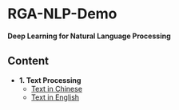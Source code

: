 # RGA-NLP-Demo
**Deep Learning for Natural Language Processing**

## Content
+ **1. Text Processing**
  - [Text in Chinese](https://github.com/Junyan-Guo/RGA-NLP-Demo/tree/master/doc/Chinese)
  - [Text in English](https://github.com/Junyan-Guo/RGA-NLP-Demo/tree/master/doc/English)
